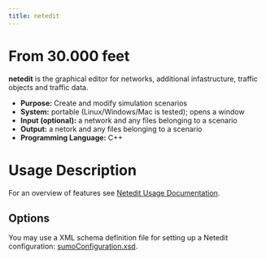 ```yaml
---
title: netedit
---
```


# From 30.000 feet

**netedit** is the graphical editor for networks, additional infastructure,
traffic objects and traffic data.

- **Purpose:** Create and modify simulation scenarios
- **System:** portable (Linux/Windows/Mac is tested); opens a window
- **Input (optional):** a network and any files belonging to a scenario
- **Output:** a netork and any files belonging to a scenario
- **Programming Language:** C++

# Usage Description

For an overview of features see [Netedit Usage Documentation](Netedit/index.md).

## Options

You may use a XML schema definition file for setting up a Netedit
configuration: [sumoConfiguration.xsd](http://sumo.dlr.de/xsd/neteditConfiguration.xsd).

